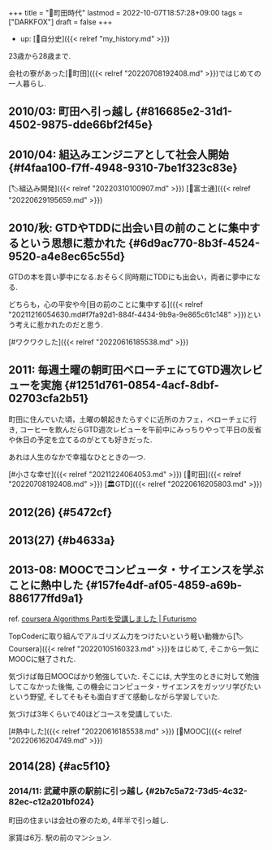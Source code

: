+++
title = "🦊町田時代"
lastmod = 2022-10-07T18:57:28+09:00
tags = ["DARKFOX"]
draft = false
+++

-   up: [🦊自分史]({{< relref "my_history.md" >}})

23歳から28歳まで.

会社の寮があった[🔖町田]({{< relref "20220708192408.md" >}})ではじめての一人暮らし.


## 2010/03: 町田へ引っ越し {#816685e2-31d1-4502-9875-dde66bf2f45e}


## 2010/04: 組込みエンジニアとして社会人開始 {#f4faa100-f7ff-4948-9310-7be1f323c83e}

[🏷組込み開発]({{< relref "20220310100907.md" >}}) [🔖富士通]({{< relref "20220629195659.md" >}})


## 2010/秋: GTDやTDDに出会い目の前のことに集中するという思想に惹かれた {#6d9ac770-8b3f-4524-9520-a4e8ec65c55d}

GTDの本を買い夢中になる.おそらく同時期にTDDにも出会い，両者に夢中になる.

どちらも，心の平安や今[目の前のことに集中する]({{< relref "20211216054630.md#f7fa92d1-884f-4434-9b9a-9e865c61c148" >}})という考えに惹かれたのだと思う.

[#ワクワクした]({{< relref "20220616185538.md" >}})


## 2011: 毎週土曜の朝町田ベローチェにてGTD週次レビューを実施 {#1251d761-0854-4acf-8dbf-02703cfa2b51}

町田に住んでいた頃，土曜の朝起きたらすぐに近所のカフェ，ベローチェに行き, コーヒーを飲んだらGTD週次レビューを午前中にみっちりやって平日の反省や休日の予定を立てるのがとても好きだった.

あれは人生のなかで幸福なひとときの一つ.

[#小さな幸せ]({{< relref "20211224064053.md" >}}) [🔖町田]({{< relref "20220708192408.md" >}}) [🏛GTD]({{< relref "20220616205803.md" >}})


## 2012(26) {#5472cf}


## 2013(27) {#b4633a}


## 2013-08: MOOCでコンピュータ・サイエンスを学ぶことに熱中した {#157fe4df-af05-4859-a69b-886177ffd9a1}

ref. [coursera Algorithms PartⅠを受講しました | Futurismo](https://futurismo.biz/archives/1834/)

TopCoderに取り組んでアルゴリズム力をつけたいという軽い動機から[🏷Coursera]({{< relref "20220105160323.md" >}})をはじめて, そこから一気にMOOCに魅了された.

気づけば毎日MOOCばかり勉強していた. そこには, 大学生のときに対して勉強してこなかった後悔, この機会にコンピュータ・サイエンスをガッツリ学びたいという野望, そしてそもそも面白すぎて感動しながら学習していた.

気づけば3年くらいで40ほどコースを受講していた.

[#熱中した]({{< relref "20220616185538.md" >}}) [🔖MOOC]({{< relref "20220616204749.md" >}})


## 2014(28) {#ac5f10}


### 2014/11: 武蔵中原の駅前に引っ越し {#2b7c5a72-73d5-4c32-82ec-c12a201bf024}

町田の住まいは会社の寮のため, 4年半で引っ越し.

家賃は6万. 駅の前のマンション.
